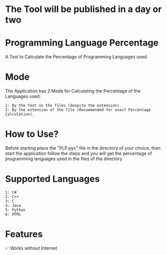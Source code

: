 # The Tool will be published in a day or two

# Programming Language Percentage
A Tool to Calculate the Percentage of Programming Languages used.

# Mode
  The Application has 2 Mode for Calculating the Percentage of the Languages used:  
  
    1: By the Text in the files (despite the extension).  
    2: By the extension of the file (Recommended for exact Percentage Calculation).  

# How to Use?
  Before starting place the "PLP.pyc" file in the directory of your choice, then start the application follow the steps and you will get the percentage of programming languages used in the files of the directory

# Supported Languages  

    1: C#  
    2: C++  
    3: C  
    4: Java  
    5: Python  
    6: HTML  

# Features
  ✅ Works without Internet
